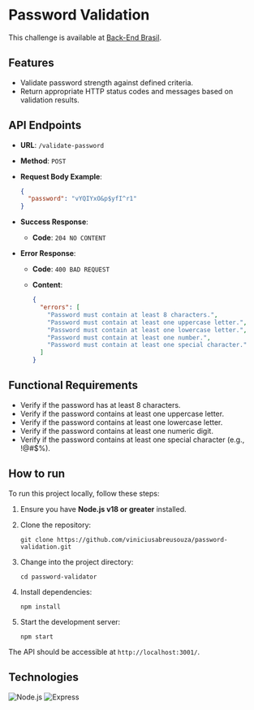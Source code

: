 # Password Validation
This challenge is available at [Back-End Brasil](https://github.com/backend-br/desafios).

## Features

- Validate password strength against defined criteria.
- Return appropriate HTTP status codes and messages based on validation results.

## API Endpoints

- **URL**: `/validate-password`
- **Method**: `POST`
- **Request Body Example**:

  ```json
  {
    "password": "vYQIYxO&p$yfI^r1"
  }
  ```

- **Success Response**:

  - **Code**: `204 NO CONTENT`

- **Error Response**:

  - **Code**: `400 BAD REQUEST`
  - **Content**:

    ```json
    {
      "errors": [
        "Password must contain at least 8 characters.",
        "Password must contain at least one uppercase letter.",
        "Password must contain at least one lowercase letter.",
        "Password must contain at least one number.",
        "Password must contain at least one special character."
      ]
    }
    ```


## Functional Requirements

- Verify if the password has at least 8 characters.
- Verify if the password contains at least one uppercase letter.
- Verify if the password contains at least one lowercase letter.
- Verify if the password contains at least one numeric digit.
- Verify if the password contains at least one special character (e.g., !@#$%).

## How to run 
To run this project locally, follow these steps:

1. Ensure you have **Node.js v18 or greater** installed.

2. Clone the repository:
   ```
   git clone https://github.com/viniciusabreusouza/password-validation.git
   ```
3. Change into the project directory:
   ```
   cd password-validator
   ```
4. Install dependencies:
   ```
   npm install
   ```
5. Start the development server:
   ```
   npm start
   ```

The API should be accessible at `http://localhost:3001/`.

## Technologies

![Node.js](https://img.shields.io/badge/Node.js-43853D?style=for-the-badge&logo=node.js&logoColor=white)
![Express](https://img.shields.io/badge/Express.js-404D59?style=for-the-badge)
